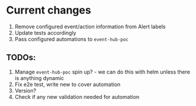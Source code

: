 # Current changes
1. Remove configured event/action information from Alert labels 
2. Update tests accordingly
3. Pass configured automations to `event-hub-poc`


## TODOs:
1. Manage `event-hub-poc` spin up? - we can do this with helm unless there is anything dynamic
3. Fix e2e test, write new to cover automation
4. Version?
5. Check if any new validation needed for automation
